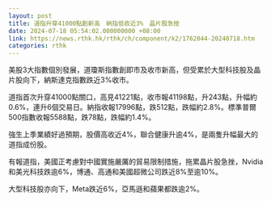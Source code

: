 ```yaml
---
layout: post
title: 道指升穿41000點創新高　納指低收近3%　晶片股急挫
date: 2024-07-18 05:54:02.000000000 +08:00
link: https://news.rthk.hk/rthk/ch/component/k2/1762044-20240718.htm
categories: rthk
---
```


美股3大指數個別發展，道瓊斯指數創即市及收市新高，但受累於大型科技股及晶片股向下，納斯達克指數跌近3%收市。

道指首次升穿41000點關口，高見41221點，收市報41198點，升243點，升幅約0.6%，連升6個交易日。納指收報17996點，跌512點，跌幅約2.8%。標準普爾500指數收報5588點，跌78點，跌幅約1.4%。

強生上季業績好過預期，股價高收近4%，聯合健康升逾4%，是兩隻升幅最大的道指成份股。

有報道指，美國正考慮對中國實施嚴厲的貿易限制措施，拖累晶片股急挫，Nvidia和美光科技跌逾6%，博通、高通和美國超微公司跌近8%至逾10%。

大型科技股亦向下，Meta跌近6%，亞馬遜和蘋果都跌逾2%。
